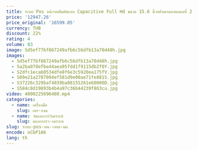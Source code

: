 ```yaml
---
title: ระบบ Pos หน้าจอสัมผัสแบบ Capacitive Full Hd ขนาด 15.6 นิ้วพร้อมจอแสดงผลที่ 2 ขนาด 11.6 นิ้วพร้อมซอฟต์แวร์ระบบ Pos สําหรับร้านอาหาร
price: '12947.26'
price_original: '16599.05'
currency: THB
discount: 22%
rating: 4
volume: 83
image: Sd5ef77bf867249afb6c56dfb13a70d48h.jpg
images:
  - Sd5ef77bf867249afb6c56dfb13a70d48h.jpg
  - Sa2ba078efbed4aea95fdd1f9115db2f0Y.jpg
  - S2dfc1eca60534dfe8f6e3c5920ea175fV.jpg
  - S09e21a2787094ef581d9e00ae71fe881S.jpg
  - S37226c329baf4039ba08155261e60000D.jpg
  - S584c8d19893b4b4a97c36b44239f863cu.jpg
video: 4000225696480.mp4
categories:
  - name: เครื่องมือ
    slug: เคร-องม
  - name: วัดและการวิเคราะห์
    slug: ดและการว-เคราะห
slug: ระบบ-pos-หน-าจอส-มผ
encode: oCbP1A6
lang: th
---
```

  